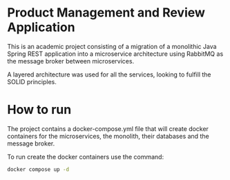 # Product Management and Review Application

This is an academic project consisting of a migration of a monolithic Java Spring REST application into a microservice architecture using RabbitMQ as the message broker between microservices. 

A layered architecture was used for all the services, looking to fulfill the SOLID principles.

# How to run

The project contains a docker-compose.yml file that will create docker containers for the microservices, the monolith, their databases and the message broker.

To run create the docker containers use the command:

```sh
docker compose up -d
```
